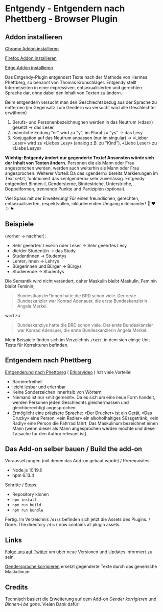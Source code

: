 # Entgendy - Entgendern nach Phettberg - Browser Plugin

## Addon installieren
[Chrome Addon installieren](https://chrome.google.com/webstore/detail/entgendy-entgendern-nach/flodloojofholiiicnonnjfmeljjfpeh)

[Firefox Addon installieren](https://addons.mozilla.org/de/firefox/addon/entgendy-entgendern-phettberg/?utm_source=addons.mozilla.org&utm_medium=referral&utm_content=search)

[Edge Addon installieren](https://microsoftedge.microsoft.com/addons/detail/entgendy-entgendern-nach/kmpabhlkegofalbbdmgibjpbainobbbc)

Das Entgendy-Plugin entgendert Texte nach der Methode von Hermes Phettberg, so benannt von Thomas Kronschläger. Entgendy stellt Internetseiten in einer expressiven, entsexualisierten und gerechten Sprache dar, ohne dabei den Inhalt von Texten zu ändern.

Beim entgendern versucht man den Geschlechtsbezug aus der Sprache zu entfernen (im Gegensatz zum Gendern wo versucht wird alle Geschlechter erwähnen)
1. Berufs- und Personenbezeichnugnen werden in das Neutrum («das») gesetzt -> das Leser
2. männliche Endung "er" wird zu "y", im Plural zu "ys" ->  das Lesy
3. Konjugation auf das Neutrum anpassen (nur im singular) ->
   «Lieber Leser» wird zu «Liebes Lesy» (analog z.B. zu "Kind"), «Liebe Leser» zu «Liebe Lesys»
   
   
**Wichtig: Entgendy ändert nur gegenderte Texte! Ansonsten würde sich der Inhalt von Texten ändern.** 
Personen die als Mann oder Frau angesprochen werden, werden auch weiterhin als Mann oder Frau angesprochen. Weiterer Vorteil: Da das «gendern» bereits Markierungen im Text setzt, funktioniert das «entgendern» sehr zuverlässig.
Entgendy entgendert Binnen-I, Gendersterne, Bindestriche, Unterstriche, Doppelformen, trennende Punkte und Partizipien (optional).


Viel Spass mit der Erweiterung! Für einen freundlichen, gerechten, entsexualisierten, respektvollen, inkludierenden Umgang miteinander! &#127752; &#9829; &#9872; &#9873;

## Beispiele
(vorher -> nachher):

* Sehr geehrte/r Leserin oder Leser -> Sehr geehrtes Lesy
* die/der Student/in -> das Study
*  StudentInnen -> Studentys
* Lehrer_innen -> Lehrys
* Bürgerinnen und Bürger -> Bürgys
* Studierende -> Studentys


Die Semantik wird nicht verändert, daher Maskulin bleibt Maskulin, Feminin bleibt Feminin, 
> Bundestkanzler*Innen hatte die BRD schon viele. Der erste Bundeskanzler war Konrad Adenauer, die erste Bundeskanzlerin Angela Merkel.

wird zu

> Bundeskanzlys hatte die BRD schon viele. Der erste Bundeskanzler war Konrad Adenauer, die erste Bundeskanzlerin Angela Merkel.

Mehr Beispiele finden sich im Verzeichnis `/test`, in dem sich einige Unit-Tests für Korrekturen befinden.


## Entgendern nach Phettberg
[Entgenderung nach Phettberg](https://blog.lplusl.de/nebenbei/gendern-nach-phettberg/) ( [Erklärvideo](https://youtu.be/xVmGb7qACfA) ) hat viele Vorteile!

* Barrierefreiheit
* leicht lesbar und erlernbar
* Keine Sonderzeichen innerhalb von Wörtern
* Niemand ist nur «mit gemeint». Da es sich um eine neue Form handelt, werden Personen jeden Geschlechts gleichermassen und gleichberechtigt angesprochen.
* Ermöglicht eine präzisere Sprache: «Der Drucker» ist ein Gerät, «Das Drucky» eine Person, «ein Radler» ein alkoholhaltiges Süssgetränk, «ein Radly» eine Person die Fahrrad fährt. Das Maskulinum bezeichnet einen Mann (wenn dieser als Mann angesprochen werden möchte und diese Tatsache fur den Author relevant ist).


## Das Add-on selber bauen / Build the add-on

Voraussetzungen (mit denen das Add-on gebaut wurde) / Prerequisites:
* Node.js 10.19.0
* npm 6.13.4

Schritte / Steps:
* Repository klonen
* `npm install`
* `npm run build`
* `npm run bundle`

Fertig. Im Verzeichnis `/dist` befinden sich jetzt die Assets des Plugins. / Done. The directory `/dist` now contains all plugin assets.

## Links
[Folge uns auf Twitter](https://twitter.com/entgendy) um über neue Versionen und Updates informiert zu sein.

[Gendersprache korrigieren](https://github.com/brilliance-richter-huh/gendersprache-korrigieren) ersetzt gegenderte Texte durch das generische Maskulinum.

## Credits
Technisch basiert die Erweiterung auf dem Add-on *Gender korrigieren* und *Binnen-I be gone*. Vielen Dank dafür!
